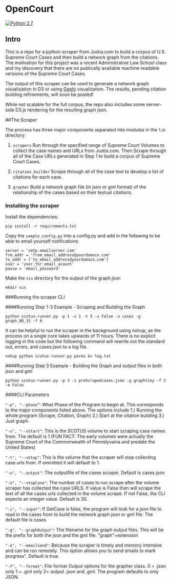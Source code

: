 # OpenCourt
[![Python 2.7](https://img.shields.io/badge/python-2.7-blue.svg)](https://www.python.org/downloads/release/python-270/)

## Intro
This is a repo for a python scraper from Justia.com to build a corpus of U.S. Supreme Court Cases and then build a network graph from the citations. The motivation for this project was a recent Administrative Law School class and my discovery that there are no publically available machine readable versions of the Supreme Court Cases.

The output of this scraper can be used to generate a network graph visualization in D3 or using [Gephi](http://gephi.github.io/) visualization. The results, pending citation building refinements, will soon be posted!

While not scalable for the full corpus, the repo also includes some server-side D3.js rendering for the resulting graph json.

##The Scraper

The process has three major components separated into modules in the `lib` directory:

1. `scrapers` Run through the specified range of Supreme Court Volumes to collect the case names and URLs from Justia.com. Then Scrape through all of the Case URLs generated in Step 1 to build a corpus of Supreme Court Cases.

2. `citation_builder` Scrape through all of the case text to develop a list of citations for each case.

3. `grapher` Build a network graph file (in json or gml format) of the relationship of the cases based on their textual citations.

### Installing the scraper

Install the dependencies:

    pip install -r requirements.txt

Copy the `sample_config.py` into a config.py and add in the following to be able to email yourself notifications:

    server = 'smtp.emailserver.com'
    frm_addr = 'from_email_address@yourdomain.com'
    to_addr = ['to_email_address@yourdomain.com']
    user = 'user.for_email_acount'
    passw = 'email_password'

Make the `vis` directory for the output of the graph.json

    mkdir vis

###Running the scraper CLI

####Running Step 1-3 Example - Scraping and Building the Graph

    python scotus-runner.py -p 1 -s 1 -t 5 -x False -o cases -g graph_08_15 -f 0

It can be helpful to run the scraper in the background using nohup, as the process on a single core takes upwards of 11 hours. There is no explicit logging in the code but the following command will rewrite out the standard out, errors, and cases.json to a log file.

    nohup python scotus-runner.py parms &> log.txt

####Running Step 3 Example - Building the Graph and output files in both json and gml

    python scotus-runner.py -p 3 -i preScrapedcases.json -g graphtiny -f 2 -e False

####CLI Parameters

`"-p", "--phase`": What Phase of the Program to begin at. This corresponds to the major components listed above. The options include 1.) Running the whole program (Scrape, Citation, Graph) 2.) Start at the citation building 3.) Just graph.

`"-s", "--vStart"`: This is the SCOTUS volume to start scraping case names from. The default is 1 (FUN FACT: The early volumes were actually the Supreme Court of the Commonwealth of Pennslyvania and predate the United States)


`"-t", "--vStop"`: This is the volume that the scraper will stop collecting case urls from. If ommitted it will default to 1.

`"-o", "--output"`: The outputfile of the cases scraper. Default is cases.json

`"-x", "--stopCase"`: The number of cases to run scrape after the volume scraper has collected the case URLS. If value is False then will scrape the text of all the cases urls collected in the volume scrape. If not False, the CLI expects an integer value. Default is 30.

`"-i", "--input"`: If GetCase is false, the program will look for a json file to read in the cases from to build the network graph json or gml file. The default file is cases

`"-g", "--graphOutput"`: The filename for the graph output files. This will be the prefix for both the json and the gml file. "graph"+extension

`"-e", "--emailsend"`: Because the scraper is timely and memory intensive and can be run remotely. This option allows you to send emails to mark progress". Default is true.

`"-f", "--format"`: File format Output options for the grapher class. 0 = .json only 1 = .gml only 2= output .json and .gml. The program defaults to only JSON.
      
